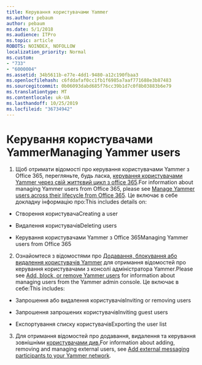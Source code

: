 ```yaml
---
title: Керування користувачами Yammer
ms.author: pebaum
author: pebaum
ms.date: 5/1/2018
ms.audience: ITPro
ms.topic: article
ROBOTS: NOINDEX, NOFOLLOW
localization_priority: Normal
ms.custom:
- "733"
- "6000004"
ms.assetid: 34b5611b-e77e-4dd1-9480-a12c190fbaa3
ms.openlocfilehash: c6fddafaf0cc1fb1f6985a7aaf771688e3b87483
ms.sourcegitcommit: 0b06093dabd685f76cc39b1d7c0f8b03883b6e79
ms.translationtype: MT
ms.contentlocale: uk-UA
ms.lasthandoff: 10/25/2019
ms.locfileid: "36734942"
---
```

# <a name="managing-yammer-users"></a><span data-ttu-id="6d4aa-102">Керування користувачами Yammer</span><span class="sxs-lookup"><span data-stu-id="6d4aa-102">Managing Yammer users</span></span>

1. <span data-ttu-id="6d4aa-103">Щоб отримати відомості про керування користувачами Yammer з Office 365, перегляньте, будь ласка, [керування користувачами Yammer через свій життєвий цикл з office 365](https://docs.microsoft.com/yammer/manage-yammer-users/manage-users-across-their-lifecycle).</span><span class="sxs-lookup"><span data-stu-id="6d4aa-103">For information about managing Yammer users from Office 365, please see [Manage Yammer users across their lifecycle from Office 365](https://docs.microsoft.com/yammer/manage-yammer-users/manage-users-across-their-lifecycle).</span></span> <span data-ttu-id="6d4aa-104">Це включає в себе докладну інформацію про:</span><span class="sxs-lookup"><span data-stu-id="6d4aa-104">This includes details on:</span></span>

  - <span data-ttu-id="6d4aa-105">Створення користувача</span><span class="sxs-lookup"><span data-stu-id="6d4aa-105">Creating a user</span></span>

  - <span data-ttu-id="6d4aa-106">Видалення користувачів</span><span class="sxs-lookup"><span data-stu-id="6d4aa-106">Deleting users</span></span>

  - <span data-ttu-id="6d4aa-107">Керування користувачами Yammer з Office 365</span><span class="sxs-lookup"><span data-stu-id="6d4aa-107">Managing Yammer users from Office 365</span></span>

2. <span data-ttu-id="6d4aa-108">Ознайомтеся з відомостями про [Додавання, блокування або видалення користувачів Yammer](http://alchemyportal.azurewebsites.net/Rule/ManageYammer%20users%20across%20their%20lifecycle%20from%20Office%20365) для отримання відомостей про керування користувачами з консолі адміністратора Yammer.</span><span class="sxs-lookup"><span data-stu-id="6d4aa-108">Please see [Add, block, or remove Yammer users](http://alchemyportal.azurewebsites.net/Rule/ManageYammer%20users%20across%20their%20lifecycle%20from%20Office%20365) for information about managing users from the Yammer admin console.</span></span> <span data-ttu-id="6d4aa-109">Це включає в себе:</span><span class="sxs-lookup"><span data-stu-id="6d4aa-109">This includes:</span></span>

  - <span data-ttu-id="6d4aa-110">Запрошення або видалення користувачів</span><span class="sxs-lookup"><span data-stu-id="6d4aa-110">Inviting or removing users</span></span>

  - <span data-ttu-id="6d4aa-111">Запрошення запрошених користувачів</span><span class="sxs-lookup"><span data-stu-id="6d4aa-111">Inviting guest users</span></span>

  - <span data-ttu-id="6d4aa-112">Експортування списку користувачів</span><span class="sxs-lookup"><span data-stu-id="6d4aa-112">Exporting the user list</span></span>

3. <span data-ttu-id="6d4aa-113">Для отримання відомостей про додавання, видалення та керування зовнішніми [користувачами див.](https://docs.microsoft.com/yammer/work-with-external-users/add-external-participants)</span><span class="sxs-lookup"><span data-stu-id="6d4aa-113">For information about adding, removing and managing external users, see [Add external messaging participants to your Yammer network](https://docs.microsoft.com/yammer/work-with-external-users/add-external-participants).</span></span>
